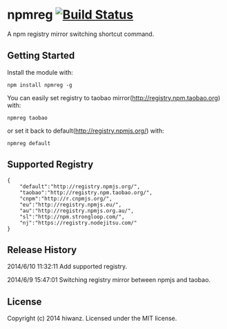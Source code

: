 # npmreg [![Build Status](https://secure.travis-ci.org/hiwanz/npmreg.png?branch=master)](http://travis-ci.org/hiwanz/npmreg)

A npm registry mirror switching shortcut command.

## Getting Started
Install the module with: 

`npm install npmreg -g`

You can easily set registry to taobao mirror(http://registry.npm.taobao.org) with:

`npmreg taobao`

or set it back to default(http://registry.npmjs.org/) with:

`npmreg default`

## Supported Registry

	{
		"default":"http://registry.npmjs.org/",
		"taobao":"http://registry.npm.taobao.org/",
		"cnpm":"http://r.cnpmjs.org/",
		"eu":"http://registry.npmjs.eu/",
		"au":"http://registry.npmjs.org.au/",
		"sl":"http://npm.strongloop.com/",
		"nj":"https://registry.nodejitsu.com/"
	}

## Release History

2014/6/10 11:32:11	Add supported registry.

2014/6/9 15:47:01	Switching registry mirror between npmjs and taobao.

## License
Copyright (c) 2014 hiwanz. Licensed under the MIT license.
